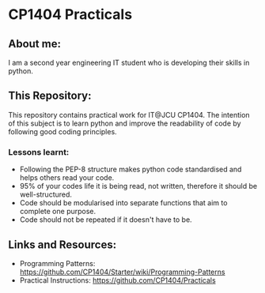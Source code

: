 # CP1404 Practicals

## About me:

I am a second year engineering IT student who is developing their skills in python.

## This Repository:

This repository contains practical work for IT@JCU CP1404. The intention of this subject is to learn python and
improve the readability of code by following good coding principles.

### Lessons learnt:

- Following the PEP-8 structure makes python code standardised and helps others read your code.
- 95% of your codes life it is being read, not written, therefore it should be well-structured.
- Code should be modularised into separate functions that aim to complete one purpose.
- Code should not be repeated if it doesn't have to be.

## Links and Resources:

- Programming Patterns: https://github.com/CP1404/Starter/wiki/Programming-Patterns
- Practical Instructions: https://github.com/CP1404/Practicals
